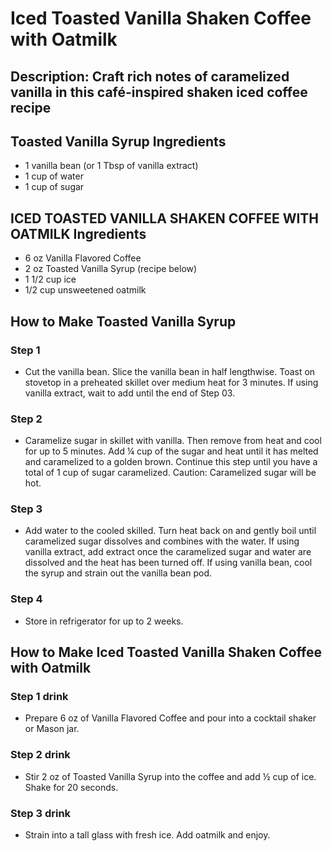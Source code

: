 # Iced Toasted Vanilla Shaken Coffee with Oatmilk

## Description: Craft rich notes of caramelized vanilla in this café-inspired shaken iced coffee recipe

## Toasted Vanilla Syrup Ingredients

- 1 vanilla bean (or 1 Tbsp of vanilla extract)
- 1 cup of water
- 1 cup of sugar

## ICED TOASTED VANILLA SHAKEN COFFEE WITH OATMILK Ingredients

- 6 oz Vanilla Flavored Coffee
- 2 oz Toasted Vanilla Syrup (recipe below)
- 1 1/2 cup ice
- 1/2 cup unsweetened oatmilk

## How to Make Toasted Vanilla Syrup

### Step 1

- Cut the vanilla bean. Slice the vanilla bean in half lengthwise. Toast on stovetop in a preheated skillet over medium heat for 3 minutes. If using vanilla extract, wait to add until the end of Step 03.

### Step 2

- Caramelize sugar in skillet with vanilla. Then remove from heat and cool for up to 5 minutes.​ Add ¼ cup of the sugar and heat until it has melted and caramelized to a golden brown. Continue this step until you have a total of 1 cup of sugar caramelized. Caution: Caramelized sugar will be hot.

### Step 3

- Add water to the cooled skilled. Turn heat back on and gently boil until caramelized sugar dissolves and combines with the water. If using vanilla extract, add extract once the caramelized sugar and water are dissolved and the heat has been turned off. If using vanilla bean, cool the syrup and strain out the vanilla bean pod.

### Step 4

- Store in refrigerator for up to 2 weeks.

## How to Make Iced Toasted Vanilla Shaken Coffee with Oatmilk

### Step 1 drink

- Prepare 6 oz of Vanilla Flavored Coffee and pour into a cocktail shaker or Mason jar.

### Step 2 drink

- Stir 2 oz of Toasted Vanilla Syrup into the coffee and add ½ cup of ice. Shake for 20 seconds.

### Step 3 drink

- Strain into a tall glass with fresh ice. Add oatmilk and enjoy.
